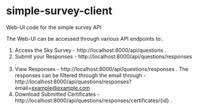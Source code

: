 # simple-survey-client
Web-UI code for the simple survey API

The Web-UI can be accessed through various API endpoints to:.
1. Access the Sky Survey - http://localhost:8000/api/questions .
2. Submit your Responses - http://localhost:8000/api/questions/responses .
3. View Responses - http://localhost:8000/api/questions/responses .
The responses can be filtered through the email through - http://localhost:8000/api/questions/responses?email=example@example.com
4. Download Submitted Certificates - http://localhost:8000/api/questions/responses/certificates/{id} .

